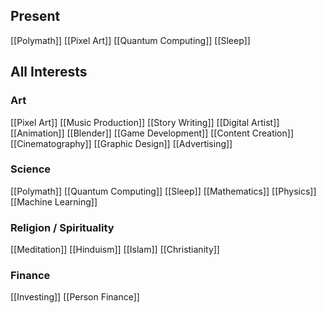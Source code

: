 ## Present
[[Polymath]]
[[Pixel Art]]
[[Quantum Computing]]
[[Sleep]]


## All Interests 
### Art
[[Pixel Art]]
[[Music Production]] 
[[Story Writing]] 
[[Digital Artist]]  
[[Animation]] 
[[Blender]] 
[[Game Development]] 
[[Content Creation]] 
[[Cinematography]]
[[Graphic Design]] 
[[Advertising]] 


### Science 
[[Polymath]]
[[Quantum Computing]]
[[Sleep]]
[[Mathematics]]
[[Physics]]
[[Machine Learning]]


### Religion / Spirituality 
[[Meditation]]
[[Hinduism]]
[[Islam]]
[[Christianity]]

### Finance
[[Investing]]
[[Person Finance]]
